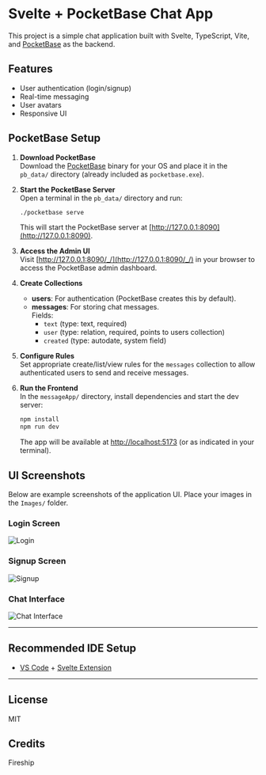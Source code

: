 # Svelte + PocketBase Chat App

This project is a simple chat application built with Svelte, TypeScript, Vite, and [PocketBase](https://pocketbase.io/) as the backend.

## Features

- User authentication (login/signup)
- Real-time messaging
- User avatars
- Responsive UI

## PocketBase Setup

1. **Download PocketBase**  
   Download the [PocketBase](https://pocketbase.io/docs/) binary for your OS and place it in the `pb_data/` directory (already included as `pocketbase.exe`).

2. **Start the PocketBase Server**  
   Open a terminal in the `pb_data/` directory and run:
   ```sh
   ./pocketbase serve
   ```
   This will start the PocketBase server at [http://127.0.0.1:8090](http://127.0.0.1:8090).

3. **Access the Admin UI**  
   Visit [http://127.0.0.1:8090/_/](http://127.0.0.1:8090/_/) in your browser to access the PocketBase admin dashboard.

4. **Create Collections**  
   - **users**: For authentication (PocketBase creates this by default).
   - **messages**: For storing chat messages.  
     Fields:
     - `text` (type: text, required)
     - `user` (type: relation, required, points to users collection)
     - `created` (type: autodate, system field)

5. **Configure Rules**  
   Set appropriate create/list/view rules for the `messages` collection to allow authenticated users to send and receive messages.

6. **Run the Frontend**  
   In the `messageApp/` directory, install dependencies and start the dev server:
   ```sh
   npm install
   npm run dev
   ```
   The app will be available at [http://localhost:5173](http://localhost:5173) (or as indicated in your terminal).

## UI Screenshots

Below are example screenshots of the application UI. Place your images in the `Images/` folder.

### Login Screen
![Login](../Practice/Images/Login.png)

### Signup Screen
![Signup](../Practice/Images/Signup.png)

### Chat Interface
![Chat Interface](../Practice/Images/Interface.png)

---

## Recommended IDE Setup

- [VS Code](https://code.visualstudio.com/) + [Svelte Extension](https://marketplace.visualstudio.com/items?itemName=svelte.svelte-vscode)

---

## License

MIT

## Credits
Fireship